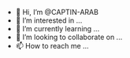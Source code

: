- 👋 Hi, I’m @CAPTIN-ARAB
- 👀 I’m interested in ...
- 🌱 I’m currently learning ...
- 💞️ I’m looking to collaborate on ...
- 📫 How to reach me ...

<!---
CAPTIN-ARAB/CAPTIN-ARAB is a ✨ special ✨ repository because its `README.md` (this file) appears on your GitHub profile.
You can click the Preview link to take a look at your changes.
--->
